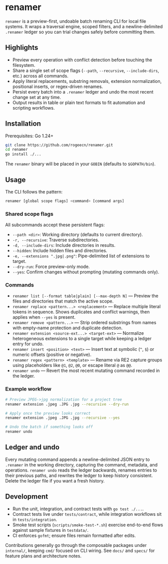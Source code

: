 # renamer

`renamer` is a preview-first, undoable batch renaming CLI for local file systems. It wraps a traversal engine, scoped filters, and a newline-delimited `.renamer` ledger so you can trial changes safely before committing them.

## Highlights

- Preview every operation with conflict detection before touching the filesystem.
- Share a single set of scope flags (`--path`, `--recursive`, `--include-dirs`, etc.) across all commands.
- Apply literal replacements, substring removals, extension normalization, positional inserts, or regex-driven renames.
- Persist every batch into a `.renamer` ledger and undo the most recent change set at any time.
- Output results in table or plain text formats to fit automation and scripting workflows.

## Installation

Prerequisites: Go 1.24+

```bash
git clone https://github.com/rogeecn/renamer.git
cd renamer
go install ./...
```

The `renamer` binary will be placed in your `GOBIN` (defaults to `$GOPATH/bin`).

## Usage

The CLI follows the pattern:

```bash
renamer [global scope flags] <command> [command args]
```

### Shared scope flags

All subcommands accept these persistent flags:

- `--path <dir>`: Working directory (defaults to current directory).
- `-r, --recursive`: Traverse subdirectories.
- `-d, --include-dirs`: Include directories in results.
- `--hidden`: Include hidden files and directories.
- `-e, --extensions ".jpg|.png"`: Pipe-delimited list of extensions to target.
- `--dry-run`: Force preview-only mode.
- `--yes`: Confirm changes without prompting (mutating commands only).

### Commands

- `renamer list [--format table|plain] [--max-depth N]` — Preview the files and directories that match the active scope.
- `renamer replace <pattern...> <replacement>` — Replace multiple literal tokens in sequence. Shows duplicates and conflict warnings, then applies when `--yes` is present.
- `renamer remove <pattern...>` — Strip ordered substrings from names with empty-name protection and duplicate detection.
- `renamer extension <source-ext...> <target-ext>` — Normalize heterogeneous extensions to a single target while keeping a ledger entry for undo.
- `renamer insert <position> <text>` — Insert text at symbolic (`^`, `$`) or numeric offsets (positive or negative).
- `renamer regex <pattern> <template>` — Rename via RE2 capture groups using placeholders like `@1`, `@2`, `@0`, or escape literal `@` as `@@`.
- `renamer undo` — Revert the most recent mutating command recorded in the ledger.

### Example workflow

```bash
# Preview JPEG->jpg normalization for a project tree
renamer extension .jpeg .JPG .jpg --recursive --dry-run

# Apply once the preview looks correct
renamer extension .jpeg .JPG .jpg --recursive --yes

# Undo the batch if something looks off
renamer undo
```

## Ledger and undo

Every mutating command appends a newline-delimited JSON entry to `.renamer` in the working directory, capturing the command, metadata, and operations. `renamer undo` reads the ledger backwards, renames entries to their previous paths, and rewrites the ledger to keep history consistent. Delete the ledger file if you want a fresh history.

## Development

- Run the unit, integration, and contract tests with `go test ./...`.
- Contract tests live under `tests/contract`, while integration workflows sit in `tests/integration`.
- Smoke test scripts (`scripts/smoke-test-*.sh`) exercise end-to-end flows against sample fixtures in `testdata/`.
- CI enforces `gofmt`; ensure files remain formatted after edits.

Contributions generally go through the composable packages under `internal/`, keeping `cmd/` focused on CLI wiring. See `docs/` and `specs/` for feature plans and architecture notes.
